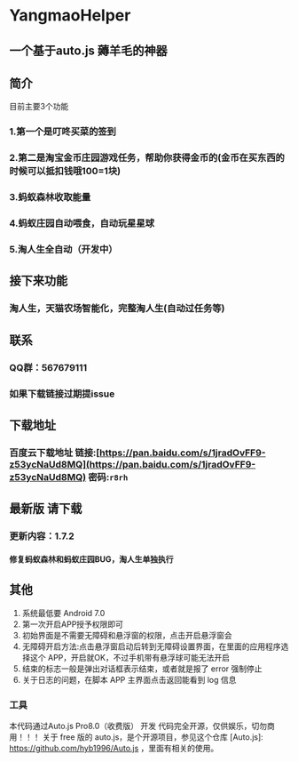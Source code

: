 # YangmaoHelper

## 一个基于auto.js 薅羊毛的神器

## 简介

目前主要3个功能

### 1.第一个是叮咚买菜的签到
### 2.第二是淘宝金币庄园游戏任务，帮助你获得金币的(金币在买东西的时候可以抵扣钱哦100=1块)
### 3.蚂蚁森林收取能量
### 4.蚂蚁庄园自动喂食，自动玩星星球
### 5.淘人生全自动（开发中）

## 接下来功能
### 淘人生，天猫农场智能化，完整淘人生(自动过任务等)

## 联系
### QQ群：567679111
### 如果下载链接过期提issue

## 下载地址
### 百度云下载地址 链接:[https://pan.baidu.com/s/1jradOvFF9-z53ycNaUd8MQ](https://pan.baidu.com/s/1jradOvFF9-z53ycNaUd8MQ)  密码:`r8rh`

## 最新版 请下载
### 更新内容：1.7.2

#### 修复蚂蚁森林和蚂蚁庄园BUG，淘人生单独执行

## 其他

1. 系统最低要 Android 7.0
2. 第一次开启APP授予权限即可
3. 初始界面是不需要无障碍和悬浮窗的权限，点击开启悬浮窗会
4. 无障碍开启方法:点击悬浮窗启动后转到无障碍设置界面，在里面的应用程序选择这个 APP，开启就OK，不过手机带有悬浮球可能无法开启
5. 结束的标志一般是弹出对话框表示结束，或者就是报了 error 强制停止
6. 关于日志的问题，在脚本 APP 主界面点击返回能看到 log 信息

### 工具
本代码通过Auto.js Pro8.0（收费版） 开发 代码完全开源，仅供娱乐，切勿商用！！！
关于 free 版的 auto.js，是个开源项目，参见这个仓库 [Auto.js]: https://github.com/hyb1996/Auto.js ，里面有相关的使用。

